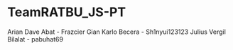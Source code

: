 # TeamRATBU_JS-PT

Arian Dave Abat - Frazcier
Gian Karlo Becera - Sh1nyui123123
Julius Vergil Bilalat - pabuhat69
